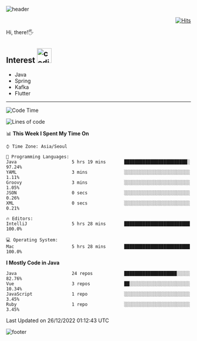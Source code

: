![header](https://capsule-render.vercel.app/api?type=soft&color=gradient&text=%20%20Jeff%20%20&fontAlign=30&fontSize=30&textBg=true&desc=Backend%20Developer&descAlign=60&descAlignY=50&&descSize=30)

<div align=right>
  
[![Hits](https://hits.seeyoufarm.com/api/count/incr/badge.svg?url=https%3A%2F%2Fgithub.com%2Fjeff-seyong)](https://hits.seeyoufarm.com)

</div>


Hi, there!🖐

## Interest <img src="https://media.giphy.com/media/bx3Cvt88j7PtM4SOaS/giphy.gif" alt="coding" width="40px" />

- Java
- Spring
- Kafka
- Flutter

---

<!--START_SECTION:waka-->
![Code Time](http://img.shields.io/badge/Code%20Time-253%20hrs%2047%20mins-blue)

![Lines of code](https://img.shields.io/badge/From%20Hello%20World%20I%27ve%20Written-82%20Thousand%20lines%20of%20code-blue)

📊 **This Week I Spent My Time On** 

```text
⌚︎ Time Zone: Asia/Seoul

💬 Programming Languages: 
Java                     5 hrs 19 mins       ████████████████████████░   97.24% 
YAML                     3 mins              ░░░░░░░░░░░░░░░░░░░░░░░░░   1.11% 
Groovy                   3 mins              ░░░░░░░░░░░░░░░░░░░░░░░░░   1.05% 
JSON                     0 secs              ░░░░░░░░░░░░░░░░░░░░░░░░░   0.26% 
XML                      0 secs              ░░░░░░░░░░░░░░░░░░░░░░░░░   0.21%

🔥 Editors: 
IntelliJ                 5 hrs 28 mins       █████████████████████████   100.0%

💻 Operating System: 
Mac                      5 hrs 28 mins       █████████████████████████   100.0%

```

**I Mostly Code in Java** 

```text
Java                     24 repos            ████████████████████░░░░░   82.76% 
Vue                      3 repos             ██░░░░░░░░░░░░░░░░░░░░░░░   10.34% 
JavaScript               1 repo              ░░░░░░░░░░░░░░░░░░░░░░░░░   3.45% 
Ruby                     1 repo              ░░░░░░░░░░░░░░░░░░░░░░░░░   3.45%

```



 Last Updated on 26/12/2022 01:12:43 UTC
<!--END_SECTION:waka-->

<!--

<div align=center>
  
[![Gmail Badge](https://img.shields.io/badge/Gmail-d14836?style=flat&logo=Gmail&logoColor=white&link=mailto:sedragon.kim@gmail.com)](mailto:sedragon.kim@gmail.com) 

</div>

-->


![footer](https://capsule-render.vercel.app/api?type=waving&color=gradient&height=300&section=footer&animation=twinkling&reversal=true)
